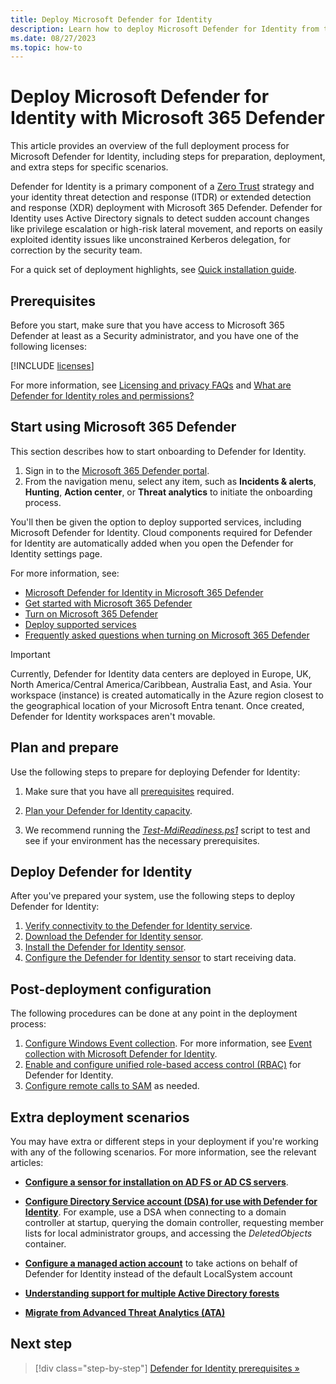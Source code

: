 ```yaml
---
title: Deploy Microsoft Defender for Identity
description: Learn how to deploy Microsoft Defender for Identity from the Microsoft 365 Defender portal.
ms.date: 08/27/2023
ms.topic: how-to
---
```


# Deploy Microsoft Defender for Identity with Microsoft 365 Defender

This article provides an overview of the full deployment process for Microsoft Defender for Identity, including steps for preparation, deployment, and extra steps for specific scenarios.

Defender for Identity is a primary component of a [Zero Trust](/security/zero-trust/zero-trust-overview) strategy and your identity threat detection and response (ITDR) or extended detection and response (XDR) deployment with Microsoft 365 Defender. Defender for Identity uses Active Directory signals to detect sudden account changes like privilege escalation or high-risk lateral movement, and reports on easily exploited identity issues like unconstrained Kerberos delegation, for correction by the security team.

For a quick set of deployment highlights, see [Quick installation guide](quick-installation-guide.md).

## Prerequisites

Before you start, make sure that you have access to Microsoft 365 Defender at least as a Security administrator, and you have one of the following licenses:

[!INCLUDE [licenses](../includes/licenses.md)]

For more information, see [Licensing and privacy FAQs](/defender-for-identity/technical-faq#licensing-and-privacy) and [What are Defender for Identity roles and permissions?](role-groups.md)

## Start using Microsoft 365 Defender

This section describes how to start onboarding to Defender for Identity.

1. Sign in to the [Microsoft 365 Defender portal](https://security.microsoft.com). 
1. From the navigation menu, select any item, such as **Incidents & alerts**, **Hunting**, **Action center**, or **Threat analytics** to initiate the onboarding process.

You'll then be given the option to deploy supported services, including Microsoft Defender for Identity. Cloud components required for Defender for Identity are automatically added when you open the Defender for Identity settings page.

For more information, see:

- [Microsoft Defender for Identity in Microsoft 365 Defender](/microsoft-365/security/defender/microsoft-365-security-center-mdi?bc=/defender-for-identity/breadcrumb/toc.json&toc=/defender-for-identity/TOC.json)
- [Get started with Microsoft 365 Defender](/microsoft-365/security/defender/get-started)
- [Turn on Microsoft 365 Defender](/microsoft-365/security/defender/m365d-enable)
- [Deploy supported services](/microsoft-365/security/defender/deploy-supported-services)
- [Frequently asked questions when turning on Microsoft 365 Defender](/microsoft-365/security/defender/m365d-enable-faq)

> [!IMPORTANT]
> Currently, Defender for Identity data centers are deployed in Europe, UK, North America/Central America/Caribbean, Australia East, and Asia. Your workspace (instance) is created automatically in the Azure region closest to the geographical location of your Microsoft Entra tenant. Once created, Defender for Identity workspaces aren't movable.

## Plan and prepare

Use the following steps to prepare for deploying Defender for Identity:

1. Make sure that you have all [prerequisites](prerequisites.md) required. 

1. [Plan your Defender for Identity capacity](capacity-planning.md).

1. We recommend running the [*Test-MdiReadiness.ps1*](https://github.com/microsoft/Microsoft-Defender-for-Identity/tree/main/Test-MdiReadiness) script to test and see if your environment has the necessary prerequisites.

## Deploy Defender for Identity

After you've prepared your system, use the following steps to deploy Defender for Identity:

1. [Verify connectivity to the Defender for Identity service](configure-proxy.md).
1. [Download the Defender for Identity sensor](download-sensor.md).
1. [Install the Defender for Identity sensor](install-sensor.md). 
1. [Configure the Defender for Identity sensor](configure-sensor-settings.md) to start receiving data.

## Post-deployment configuration

The following procedures can be done at any point in the deployment process:

1. [Configure Windows Event collection](configure-windows-event-collection.md). For more information, see [Event collection with Microsoft Defender for Identity](event-collection-overview.md).
1. [Enable and configure unified role-based access control (RBAC)](role-groups.md) for Defender for Identity.
1. [Configure remote calls to SAM](remote-calls-sam.md) as needed.


## Extra deployment scenarios

You may have extra or different steps in your deployment if you're working with any of the following scenarios. For more information, see the relevant articles:

- [**Configure a sensor for installation on AD FS or AD CS servers**](active-directory-federation-services.md).

- [**Configure Directory Service account (DSA) for use with Defender for Identity**](directory-service-accounts.md). For example, use a DSA when connecting to a domain controller at startup, querying the domain controller, requesting member lists for local administrator groups, and accessing the *DeletedObjects* container.

- [**Configure a managed action account**](manage-action-accounts.md) to take actions on behalf of Defender for Identity instead of the default LocalSystem account

- [**Understanding support for multiple Active Directory forests**](multi-forest.md)

- [**Migrate from Advanced Threat Analytics (ATA)**](migrate-from-ata-overview.md)

## Next step

> [!div class="step-by-step"]
> [Defender for Identity prerequisites »](prerequisites.md)

